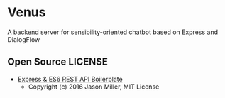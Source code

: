 # Venus

A backend server for sensibility-oriented chatbot based on Express and DialogFlow

## Open Source LICENSE

* [Express & ES6 REST API Boilerplate](https://github.com/developit/express-es6-rest-api)
  - Copyright (c) 2016 Jason Miller, MIT License
